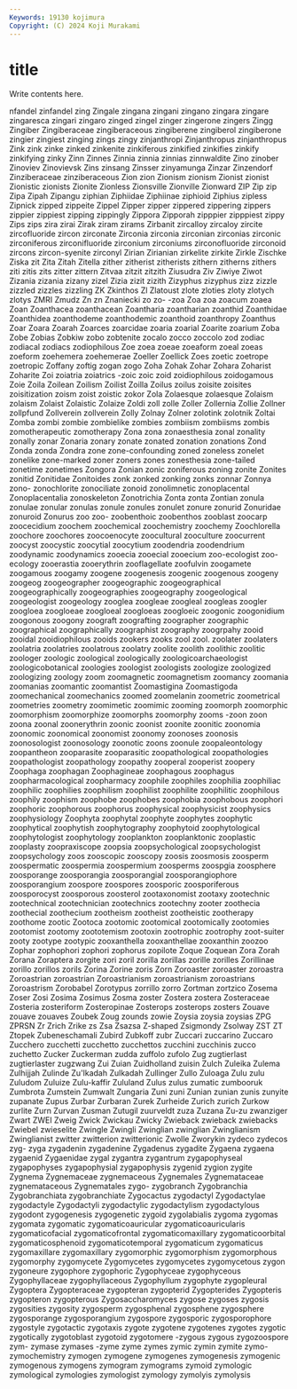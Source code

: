 ```yaml
---
Keywords: 19130 kojimura
Copyright: (C) 2024 Koji Murakami
---
```


# title

Write contents here.



nfandel zinfandel zing Zingale
zingana zingani zingano zingara zingare zingaresca zingari zingaro zinged zingel
zinger zingerone zingers Zingg Zingiber Zingiberaceae zingiberaceous zingiberene zingiberol zingiberone
zingier zingiest zinging zings zingy zinjanthropi Zinjanthropus zinjanthropus Zink zink
zinke zinked zinkenite zinkiferous zinkified zinkifies zinkify zinkifying zinky Zinn
Zinnes Zinnia zinnia zinnias zinnwaldite Zino zinober Zinoviev Zinovievsk Zins
zinsang Zinsser zinyamunga Zinzar Zinzendorf Zinziberaceae zinziberaceous Zion zion Zionism
zionism Zionist zionist Zionistic zionists Zionite Zionless Zionsville Zionville Zionward
ZIP Zip zip Zipa Zipah Zipangu ziphian Ziphiidae Ziphiinae ziphioid
Ziphius zipless Zipnick zipped zippeite Zippel Zipper zipper zippered zippering
zippers zippier zippiest zipping zippingly Zippora Zipporah zipppier zipppiest zippy
Zips zips zira zirai Zirak ziram zirams Zirbanit zircalloy zircaloy
zircite zircofluoride zircon zirconate Zirconia zirconia zirconian zirconias zirconic zirconiferous
zirconifluoride zirconium zirconiums zirconofluoride zirconoid zircons zircon-syenite zirconyl Zirian Zirianian
zirkelite zirkite Zirkle Zischke Ziska zit Zita Zitah Zitella zither
zitherist zitherists zithern zitherns zithers ziti zitis zits zitter zittern
Zitvaa zitzit zitzith Ziusudra Ziv Ziwiye Ziwot Zizania zizania zizany
zizel Zizia zizit zizith Zizyphus zizyphus zizz zizzle zizzled zizzles
zizzling ZK Zkinthos Zl Zlatoust zlote zloties zloty zlotych zlotys
ZMRI Zmudz Zn zn Znaniecki zo zo- -zoa Zoa zoa
zoacum zoaea Zoan Zoanthacea zoanthacean Zoantharia zoantharian zoanthid Zoanthidae Zoanthidea
zoanthodeme zoanthodemic zoanthoid zoanthropy Zoanthus Zoar Zoara Zoarah Zoarces zoarcidae
zoaria zoarial Zoarite zoarium Zoba Zobe Zobias Zobkiw zobo zobtenite
zocalo zocco zoccolo zod zodiac zodiacal zodiacs zodiophilous Zoe zoea
zoeae zoeaform zoeal zoeas zoeform zoehemera zoehemerae Zoeller Zoellick Zoes
zoetic zoetrope zoetropic Zoffany zoftig zogan zogo Zoha Zohak Zohar
Zohara Zoharist Zoharite Zoi zoiatria zoiatrics -zoic zoic zoid zoidiophilous
zoidogamous Zoie Zoila Zoilean Zoilism Zoilist Zoilla Zoilus zoilus zoisite
zoisites zoisitization zoism zoist zoistic zokor Zola Zolaesque zolaesque Zolaism
zolaism Zolaist Zolaistic Zolaize Zoldi zoll zolle Zoller Zollernia Zollie
Zollner zollpfund Zollverein zollverein Zolly Zolnay Zolner zolotink zolotnik Zoltai
Zomba zombi zombie zombielike zombies zombiism zombiisms zombis zomotherapeutic zomotherapy
Zona zona zonaesthesia zonal zonality zonally zonar Zonaria zonary zonate
zonated zonation zonations Zond Zonda zonda Zondra zone zone-confounding zoned
zoneless zonelet zonelike zone-marked zoner zoners zones zonesthesia zone-tailed zonetime
zonetimes Zongora Zonian zonic zoniferous zoning zonite Zonites zonitid Zonitidae
Zonitoides zonk zonked zonking zonks zonnar Zonnya zono- zonochlorite zonociliate
zonoid zonolimnetic zonoplacental Zonoplacentalia zonoskeleton Zonotrichia Zonta zonta Zontian zonula
zonulae zonular zonulas zonule zonules zonulet zonure zonurid Zonuridae zonuroid
Zonurus zoo zoo- zoobenthoic zoobenthos zooblast zoocarp zoocecidium zoochem zoochemical
zoochemistry zoochemy Zoochlorella zoochore zoochores zoocoenocyte zoocultural zooculture zoocurrent zoocyst
zoocystic zoocytial zoocytium zoodendria zoodendrium zoodynamic zoodynamics zooecia zooecial zooecium
zoo-ecologist zoo-ecology zooerastia zooerythrin zooflagellate zoofulvin zoogamete zoogamous zoogamy zoogene
zoogenesis zoogenic zoogenous zoogeny zoogeog zoogeographer zoogeographic zoogeographical zoogeographically zoogeographies
zoogeography zoogeological zoogeologist zoogeology zooglea zoogleae zoogleal zoogleas zoogler zoogloea
zoogloeae zoogloeal zoogloeas zoogloeic zoogonic zoogonidium zoogonous zoogony zoograft zoografting
zoographer zoographic zoographical zoographically zoographist zoography zoogrpahy zooid zooidal zooidiophilous
zooids zookers zooks zool zool. zoolater zoolaters zoolatria zoolatries zoolatrous
zoolatry zoolite zoolith zoolithic zoolitic zoologer zoologic zoological zoologically zoologicoarchaeologist
zoologicobotanical zoologies zoologist zoologists zoologize zoologized zoologizing zoology zoom zoomagnetic
zoomagnetism zoomancy zoomania zoomanias zoomantic zoomantist Zoomastigina Zoomastigoda zoomechanical zoomechanics
zoomed zoomelanin zoometric zoometrical zoometries zoometry zoomimetic zoomimic zooming zoomorph
zoomorphic zoomorphism zoomorphize zoomorphs zoomorphy zooms -zoon zoon zoona zoonal
zoonerythrin zoonic zoonist zoonite zoonitic zoonomia zoonomic zoonomical zoonomist zoonomy
zoonoses zoonosis zoonosologist zoonosology zoonotic zoons zoonule zoopaleontology zoopantheon zooparasite
zooparasitic zoopathological zoopathologies zoopathologist zoopathology zoopathy zooperal zooperist zoopery Zoophaga
zoophagan Zoophagineae zoophagous zoophagus zoopharmacological zoopharmacy zoophile zoophiles zoophilia zoophiliac
zoophilic zoophilies zoophilism zoophilist zoophilite zoophilitic zoophilous zoophily zoophism zoophobe
zoophobes zoophobia zoophobous zoophori zoophoric zoophorous zoophorus zoophysical zoophysicist zoophysics
zoophysiology Zoophyta zoophytal zoophyte zoophytes zoophytic zoophytical zoophytish zoophytography zoophytoid
zoophytological zoophytologist zoophytology zooplankton zooplanktonic zooplastic zooplasty zoopraxiscope zoopsia zoopsychological
zoopsychologist zoopsychology zoos zooscopic zooscopy zoosis zoosmosis zoosperm zoospermatic zoospermia
zoospermium zoosperms zoospgia zoosphere zoosporange zoosporangia zoosporangial zoosporangiophore zoosporangium zoospore
zoospores zoosporic zoosporiferous zoosporocyst zoosporous zoosterol zootaxonomist zootaxy zootechnic zootechnical
zootechnician zootechnics zootechny zooter zoothecia zoothecial zoothecium zootheism zootheist zootheistic
zootherapy zoothome zootic Zootoca zootomic zootomical zootomically zootomies zootomist zootomy
zoototemism zootoxin zootrophic zootrophy zoot-suiter zooty zootype zootypic zooxanthella zooxanthellae
zooxanthin zoozoo Zophar zophophori zophori zophorus zopilote Zoque Zoquean Zora
Zorah Zorana Zoraptera zorgite zori zoril zorilla zorillas zorille zorilles
Zorillinae zorillo zorillos zorils Zorina Zorine zoris Zorn Zoroaster zoroaster
zoroastra Zoroastrian zoroastrian Zoroastrianism zoroastrianism zoroastrians Zoroastrism Zorobabel Zorotypus zorrillo
zorro Zortman zortzico Zosema Zoser Zosi Zosima Zosimus Zosma zoster
Zostera zostera Zosteraceae Zosteria zosteriform Zosteropinae Zosterops zosterops zosters Zouave
zouave zouaves Zoubek Zoug zounds zowie Zoysia zoysia zoysias ZPG
ZPRSN Zr Zrich Zrike zs Zsa Zsazsa Z-shaped Zsigmondy Zsolway
ZST ZT Ztopek Zubeneschamali Zubird Zubkoff zubr Zuccari zuccarino Zuccaro
Zucchero zucchetti zucchetto zucchettos zucchini zucchinis zucco zuchetto Zucker Zuckerman
zudda zuffolo zufolo Zug zugtierlast zugtierlaster zugzwang Zui Zuian Zuidholland
zuisin Zulch Zuleika Zulema Zulhijjah Zulinde Zu'lkadah Zulkadah Zullinger Zullo
Zuloaga Zulu zulu Zuludom Zuluize Zulu-kaffir Zululand Zulus zulus zumatic
zumbooruk Zumbrota Zumstein Zumwalt Zungaria Zuni zuni Zunian zunian zunis
zunyite zupanate Zupus Zurbar Zurbaran Zurek Zurheide Zurich zurich Zurkow
zurlite Zurn Zurvan Zusman Zutugil zuurveldt zuza Zuzana Zu-zu zwanziger
Zwart ZWEI Zweig Zwick Zwickau Zwicky Zwieback zwieback zwiebacks Zwiebel
zwieselite Zwingle Zwingli Zwinglian zwinglian Zwinglianism Zwinglianist zwitter zwitterion zwitterionic
Zwolle Zworykin zydeco zydecos zyg- zyga zygadenin zygadenine Zygadenus zygadite
Zygaena zygaena zygaenid Zygaenidae zygal zygantra zygantrum zygapophyseal zygapophyses zygapophysial
zygapophysis zygenid zygion zygite Zygnema Zygnemaceae zygnemaceous Zygnemales Zygnemataceae zygnemataceous
Zygnematales zygo- zygobranch Zygobranchia Zygobranchiata zygobranchiate Zygocactus zygodactyl Zygodactylae zygodactyle
Zygodactyli zygodactylic zygodactylism zygodactylous zygodont zygogenesis zygogenetic zygoid zygolabialis zygoma
zygomas zygomata zygomatic zygomaticoauricular zygomaticoauricularis zygomaticofacial zygomaticofrontal zygomaticomaxillary zygomaticoorbital zygomaticosphenoid
zygomaticotemporal zygomaticum zygomaticus zygomaxillare zygomaxillary zygomorphic zygomorphism zygomorphous zygomorphy zygomycete
Zygomycetes zygomycetes zygomycetous zygon zygoneure zygophore zygophoric Zygophyceae zygophyceous Zygophyllaceae
zygophyllaceous Zygophyllum zygophyte zygopleural Zygoptera Zygopteraceae zygopteran zygopterid Zygopterides Zygopteris
zygopteron zygopterous Zygosaccharomyces zygose zygoses zygosis zygosities zygosity zygosperm zygosphenal
zygosphene zygosphere zygosporange zygosporangium zygospore zygosporic zygosporophore zygostyle zygotactic zygotaxis
zygote zygotene zygotenes zygotes zygotic zygotically zygotoblast zygotoid zygotomere -zygous
zygous zygozoospore zym- zymase zymases -zyme zyme zymes zymic zymin
zymite zymo- zymochemistry zymogen zymogene zymogenes zymogenesis zymogenic zymogenous zymogens
zymogram zymograms zymoid zymologic zymological zymologies zymologist zymology zymolyis zymolysis
